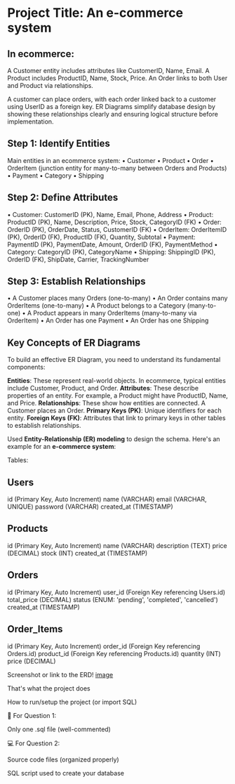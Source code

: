 # Project Title: An e-commerce system

## In ecommerce:

A Customer entity includes attributes like CustomerID, Name, Email.
A Product includes ProductID, Name, Stock, Price.
An Order links to both User and Product via relationships.

A customer can place orders, with each order linked back to a customer using UserID as a foreign key. 
ER Diagrams simplify database design by showing these relationships clearly and ensuring logical structure before implementation.

## Step 1: Identify Entities
Main entities in an ecommerce system:
•	Customer
•	Product
•	Order
•	OrderItem (junction entity for many-to-many between Orders and Products)
•	Payment
•	Category
•	Shipping

## Step 2: Define Attributes
•	Customer: CustomerID (PK), Name, Email, Phone, Address
•	Product: ProductID (PK), Name, Description, Price, Stock, CategoryID (FK)
•	Order: OrderID (PK), OrderDate, Status, CustomerID (FK)
•	OrderItem: OrderItemID (PK), OrderID (FK), ProductID (FK), Quantity, Subtotal
•	Payment: PaymentID (PK), PaymentDate, Amount, OrderID (FK), PaymentMethod
•	Category: CategoryID (PK), CategoryName
•	Shipping: ShippingID (PK), OrderID (FK), ShipDate, Carrier, TrackingNumber


## Step 3: Establish Relationships
•	A Customer places many Orders (one-to-many)
•	An Order contains many OrderItems (one-to-many)
•	A Product belongs to a Category (many-to-one)
•	A Product appears in many OrderItems (many-to-many via OrderItem)
•	An Order has one Payment
•	An Order has one Shipping

## Key Concepts of ER Diagrams
To build an effective ER Diagram, you need to understand its fundamental components:

**Entities**: These represent real-world objects. In ecommerce, typical entities include Customer, Product, and Order.
**Attributes**: These describe properties of an entity. For example, a Product might have ProductID, Name, and Price.
**Relationships**: These show how entities are connected. A Customer places an Order.
**Primary Keys (PK)**: Unique identifiers for each entity.
**Foreign Keys (FK)**: Attributes that link to primary keys in other tables to establish relationships.

Used **Entity-Relationship (ER) modeling** to design the schema. Here's an example for an **e-commerce system**:

Tables:

## Users

id (Primary Key, Auto Increment)
name (VARCHAR)
email (VARCHAR, UNIQUE)
password (VARCHAR)
created_at (TIMESTAMP)

## Products

id (Primary Key, Auto Increment)
name (VARCHAR)
description (TEXT)
price (DECIMAL)
stock (INT)
created_at (TIMESTAMP)

## Orders

id (Primary Key, Auto Increment)
user_id (Foreign Key referencing Users.id)
total_price (DECIMAL)
status (ENUM: 'pending', 'completed', 'cancelled')
created_at (TIMESTAMP)

## Order_Items

id (Primary Key, Auto Increment)
order_id (Foreign Key referencing Orders.id)
product_id (Foreign Key referencing Products.id)
quantity (INT)
price (DECIMAL)


Screenshot or link to the ERD! [image]([https://github.com/user-attachments/assets/7e0b890b-ab5a-4991-8690-d24dee5f63ea](https://dbdiagram.io/d/6818b2631ca52373f5809ddd))


That's what the project does

How to run/setup the project (or import SQL)



🧠 For Question 1:

Only one .sql file (well-commented)

💻 For Question 2:

Source code files (organized properly)

SQL script used to create your database
